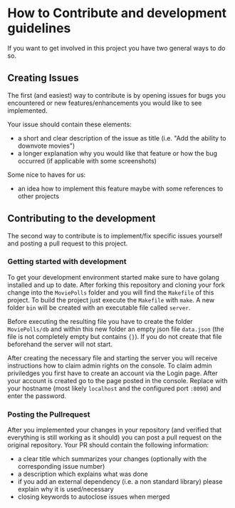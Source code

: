 # How to Contribute and development guidelines
If you want to get involved in this project you have two general ways to do so.

## Creating Issues
The first (and easiest) way to contribute is by opening issues for bugs you encountered or new features/enhancements you would like to see implemented.

Your issue should contain these elements:
- a short and clear description of the issue as title (i.e. "Add the ability to downvote movies")
- a longer explanation why you would like that feature or how the bug occurred (if applicable with some screenshots)

Some nice to haves for us:
- an idea how to implement this feature maybe with some references to other projects

## Contributing to the development
The second way to contribute is to implement/fix specific issues yourself and posting a pull request to this project.

### Getting started with development
To get your development environment started make sure to have golang installed and up to date.
After forking this repository and cloning your fork change into the `MoviePolls` folder and you will find the `Makefile` of this project.
To build the project just execute the `Makefile` with `make`. A new folder `bin` will be created with an executable file called `server`.

Before executing the resulting file you have to create the folder `MoviePolls/db` and within this new folder an empty json file `data.json` (the file is not completely empty but contains `{}`). If you do not create that file beforehand the server will not start.

After creating the necessary file and starting the server you will receive instructions how to claim admin rights on the console.
To claim admin priviledges you first have to create an account via the Login page. After your account is created go to the page posted in the console. Replace <host> with your hostname (most likely `localhost` and the configured port `:8090`) and enter the password.

### Posting the Pullrequest
After you implemented your changes in your repository (and verified that everything is still working as it should) you can post a pull request on the original repository.
Your PR should contain the following information:
- a clear title which summarizes your changes (optionally with the corresponding issue number)
- a description which explains what was done
- if you add an external dependency (i.e. a non standard library) please explain why it is used/necessary
- closing keywords to autoclose issues when merged


